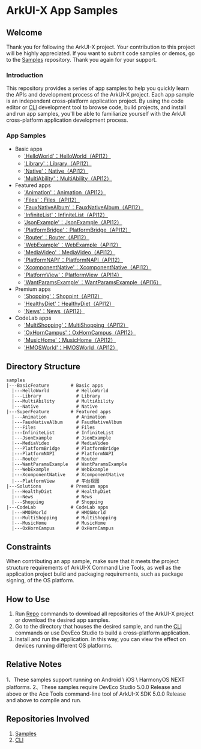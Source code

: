 # ArkUI-X App Samples

## Welcome
Thank you for following the ArkUI-X project. Your contribution to this project will be highly appreciated. If you want to submit code samples or demos, go to the [Samples](https://gitcode.com/arkui-x/samples) repository. Thank you again for your support.

### Introduction
This repository provides a series of app samples to help you quickly learn the APIs and development process of the ArkUI-X project. Each app sample is an independent cross-platform application project. By using the code editor or [CLI](https://gitcode.com/arkui-x/cli) development tool to browse code, build projects, and install and run app samples, you'll be able to familiarize yourself with the ArkUI cross-platform application development process.

### App Samples

- Basic apps
  - ['HelloWorld'：HelloWorld（API12）](BasicFeature/HelloWorld)
  - ['Library'：Library（API12）](BasicFeature/Library)
  - ['Native'：Native（API12）](BasicFeature/Native)
  - ['MultiAbility'：MultiAbility（API12）](BasicFeature/MultiAbility)
- Featured apps
  - ['Animation'：Animation（API12）](SuperFeature/Animation)
  - ['Files'：Files（API12）](SuperFeature/Files)
  - ['FauxNativeAlbum'：FauxNativeAlbum（API12）](SuperFeature/FauxNativeAlbum)
  - ['InfiniteList'：InfiniteList（API12）](SuperFeature/InfiniteList)
  - ['JsonExample'：JsonExample（API12）](SuperFeature/JsonExample)
  - ['PlatformBridge'：PlatformBridge（API12）](SuperFeature/PlatformBridge)
  - ['Router'：Router（API12）](SuperFeature/Router)
  - ['WebExample'：WebExample（API12）](SuperFeature/WebExample)
  - ['MediaVideo'：MediaVideo（API12）](SuperFeature/MediaVideo)
  - ['PlatformNAPI'：PlatformNAPI（API12）](SuperFeature/PlatformNAPI)
  - ['XcomponentNative'：XcomponentNative（API12）](SuperFeature/XcomponentNative)
  - ['PlatformView'：PlatformView（API14）](SuperFeature/PlatformView)
  - ['WantParamsExample'：WantParamsExample（API16）](SuperFeature/WantParamsExample)
- Premium apps
  - ['Shopping'：Shoppint（API12）](Solutions/Shopping)
  - ['HealthyDiet'：HealthyDiet（API12）](Solutions/HealthyDiet)
  - ['News'：News（API12）](Solutions/News)
- CodeLab apps
  - ['MultiShopping'：MultiShopping（API12）](CodeLab/MultiShopping)
  - ['OxHornCampus'：OxHornCampus（API12）](CodeLab/OxHornCampus)
  - ['MusicHome'：MusicHome（API12）](CodeLab/MusicHome)
  - ['HMOSWorld'：HMOSWorld（API12）](CodeLab/HMOSWorld)

## Directory Structure

```
samples
|---BasicFeature        # Basic apps
  |---HelloWorld          # HelloWorld
  |---Library             # Library
  |---MultiAbility        # MultiAbility
  |---Native              # Native
|---SuperFeature        # Featured apps
  |---Animation           # Animation
  |---FauxNativeAlbum     # FauxNativeAlbum
  |---Files               # Files
  |---InfiniteList        # InfiniteList
  |---JsonExample         # JsonExample
  |---MediaVideo          # MediaVideo
  |---PlatformBridge      # PlatformBridge
  |---PlatformNAPI        # PlatformNAPI
  |---Router              # Router
  |---WantParamsExample   # WantParamsExample
  |---WebExample          # WebExample
  |---XcomponentNative    # XcomponentNative
  |---PlatformView        # 平台视图
|---Solutions           # Premium apps
  |---HealthyDiet    	  # HealthyDiet
  |---News    	          # News
  |---Shopping    	      # Shopping
|---CodeLab             # CodeLab apps
  |---HMOSWorld           # HMOSWorld
  |---MultiShopping    	  # MultiShopping
  |---MusicHome           # MusicHome
  |---OxHornCampus        # OxHornCampus
```

## Constraints

When contributing an app sample, make sure that it meets the project structure requirements of ArkUI-X Command Line Tools, as well as the application project build and packaging requirements, such as package signing, of the OS platform.

## How to Use

1.  Run [Repo](https://gitcode.com/arkui-x/manifest/blob/master/README-EN.md) commands to download all repositories of the ArkUI-X project or download the desired app samples.
2.  Go to the directory that houses the desired sample, and run the [CLI](https://gitcode.com/arkui-x/cli) commands or use DevEco Studio to build a cross-platform application.
3.  Install and run the application. In this way, you can view the effect on devices running different OS platforms.


## Relative Notes

1、These samples support running on Android \ iOS \ HarmonyOS NEXT platforms.
2、These samples require  DevEco Studio 5.0.0 Release and above or the Ace Tools command-line tool of ArkUI-X SDK 5.0.0 Release and above to compile and run.

## Repositories Involved

1. [Samples](https://gitcode.com/arkui-x/samples) 
2. [CLI](https://gitcode.com/arkui-x/cli)
